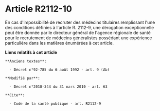 # Article R2112-10

En cas d'impossibilité de recruter des médecins titulaires remplissant l'une des conditions définies à l'article R. 2112-9,
une dérogation exceptionnelle peut être donnée par le directeur général de l'agence régionale de santé pour le recrutement de
médecins généralistes possédant une expérience particulière dans les matières énumérées à cet article.

**Liens relatifs à cet article**

	**Anciens textes**:

	  - Décret n°92-785 du 6 août 1992 - art. 9 (Ab)

	**Modifié par**:

	  - Décret n°2010-344 du 31 mars 2010 - art. 63

	**Cite**:

	  - Code de la santé publique - art. R2112-9
